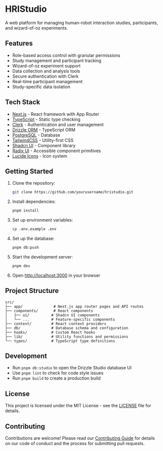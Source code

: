 # HRIStudio

A web platform for managing human-robot interaction studies, participants, and wizard-of-oz experiments.

## Features

- Role-based access control with granular permissions
- Study management and participant tracking
- Wizard-of-oz experiment support
- Data collection and analysis tools
- Secure authentication with Clerk
- Real-time participant management
- Study-specific data isolation

## Tech Stack

- [Next.js](https://nextjs.org/) - React framework with App Router
- [TypeScript](https://www.typescriptlang.org/) - Static type checking
- [Clerk](https://clerk.com/) - Authentication and user management
- [Drizzle ORM](https://orm.drizzle.team/) - TypeScript ORM
- [PostgreSQL](https://www.postgresql.org/) - Database
- [TailwindCSS](https://tailwindcss.com/) - Utility-first CSS
- [Shadcn UI](https://ui.shadcn.com/) - Component library
- [Radix UI](https://www.radix-ui.com/) - Accessible component primitives
- [Lucide Icons](https://lucide.dev/) - Icon system

## Getting Started

1. Clone the repository:
   ```bash
   git clone https://github.com/yourusername/hristudio.git
   ```

2. Install dependencies:
   ```bash
   pnpm install
   ```

3. Set up environment variables:
   ```bash
   cp .env.example .env
   ```

4. Set up the database:
   ```bash
   pnpm db:push
   ```

5. Start the development server:
   ```bash
   pnpm dev
   ```

6. Open [http://localhost:3000](http://localhost:3000) in your browser

## Project Structure

```
src/
├── app/              # Next.js app router pages and API routes
├── components/       # React components
│   ├── ui/          # Shadcn UI components
│   └── ...          # Feature-specific components
├── context/         # React context providers
├── db/              # Database schema and configuration
├── hooks/           # Custom React hooks
├── lib/             # Utility functions and permissions
└── types/           # TypeScript type definitions
```

## Development

- Run `pnpm db:studio` to open the Drizzle Studio database UI
- Use `pnpm lint` to check for code style issues
- Run `pnpm build` to create a production build

## License

This project is licensed under the MIT License - see the [LICENSE](LICENSE) file for details.

## Contributing

Contributions are welcome! Please read our [Contributing Guide](CONTRIBUTING.md) for details on our code of conduct and the process for submitting pull requests.